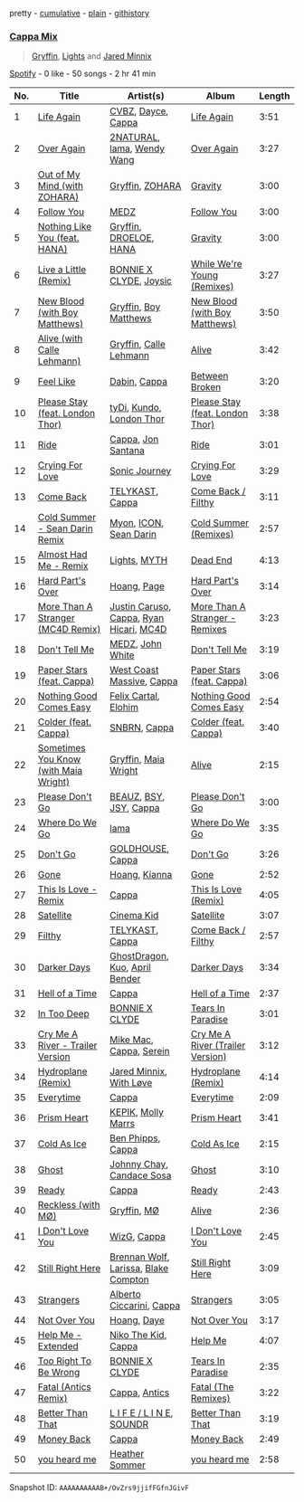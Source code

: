 pretty - [cumulative](/playlists/cumulative/37i9dQZF1EIXtSmp4zGkpf.md) - [plain](/playlists/plain/37i9dQZF1EIXtSmp4zGkpf) - [githistory](https://github.githistory.xyz/mdn522/spotify-playlist-archive/blob/main/playlists/plain/37i9dQZF1EIXtSmp4zGkpf)

### [Cappa Mix](https://open.spotify.com/playlist/37i9dQZF1EIXtSmp4zGkpf)

> <a href=spotify:playlist:37i9dQZF1EIXDyciTI3o5x>Gryffin</a>, <a href=spotify:playlist:37i9dQZF1EIXwT2qXyYf5P>Lights</a> and <a href=spotify:playlist:37i9dQZF1EIWYiAmAz08fV>Jared Minnix</a>

[Spotify](https://open.spotify.com/user/spotify) - 0 like - 50 songs - 2 hr 41 min

| No. | Title | Artist(s) | Album | Length |
|---|---|---|---|---|
| 1 | [Life Again](https://open.spotify.com/track/6MxBf0usKAiS6eRdBsQeYL) | [CVBZ](https://open.spotify.com/artist/0pt7PX4Hftlg8mV1ySU84Q), [Dayce](https://open.spotify.com/artist/10pGIFkttwRnBcsljjHVoz), [Cappa](https://open.spotify.com/artist/1LCPvGsQVJUQE8oyIRihHh) | [Life Again](https://open.spotify.com/album/1tJZ8Rpb5ATx9Ck18UYq4g) | 3:51 |
| 2 | [Over Again](https://open.spotify.com/track/31X4uDq2h3d9eFrrNrfEfX) | [2NATURAL](https://open.spotify.com/artist/2FdAwKcNkxtdpTyA9rnmoF), [lama](https://open.spotify.com/artist/01M9LokQdmZvlAuwBLsYYH), [Wendy Wang](https://open.spotify.com/artist/7znQY25vppSqJD7K9OjRqv) | [Over Again](https://open.spotify.com/album/0EycAELw67SjjxcDES9NWQ) | 3:27 |
| 3 | [Out of My Mind \(with ZOHARA\)](https://open.spotify.com/track/0sdLzD6YytK2DXiChFXRyz) | [Gryffin](https://open.spotify.com/artist/2ZRQcIgzPCVaT9XKhXZIzh), [ZOHARA](https://open.spotify.com/artist/2JfoFQs5wPHgLz8wnJ4wL2) | [Gravity](https://open.spotify.com/album/2IAVHJdaRPFA6MQqXHoG75) | 3:00 |
| 4 | [Follow You](https://open.spotify.com/track/5isieawysc6ttKyrVNvrTj) | [MEDZ](https://open.spotify.com/artist/61c8McUZCtrU9WOjvFkyiL) | [Follow You](https://open.spotify.com/album/49R1iGtpvNvZ0a6DivYpcN) | 3:00 |
| 5 | [Nothing Like You \(feat\. HANA\)](https://open.spotify.com/track/0nC1pxQNPsQwW2keoIFBnx) | [Gryffin](https://open.spotify.com/artist/2ZRQcIgzPCVaT9XKhXZIzh), [DROELOE](https://open.spotify.com/artist/0u18Cq5stIQLUoIaULzDmA), [HANA](https://open.spotify.com/artist/224Zsim3dmWXWYUXFuHv0o) | [Gravity](https://open.spotify.com/album/2IAVHJdaRPFA6MQqXHoG75) | 3:00 |
| 6 | [Live a Little \(Remix\)](https://open.spotify.com/track/63l4zrmZPCAq4n2U0T1KII) | [BONNIE X CLYDE](https://open.spotify.com/artist/74xeHqz5Ap8ZHq69TkxI0r), [Joysic](https://open.spotify.com/artist/3FW1fcyuFVakqhaKw1HC5h) | [While We're Young \(Remixes\)](https://open.spotify.com/album/1rJJdoPoP6Dp4jRjlE5zUG) | 3:27 |
| 7 | [New Blood \(with Boy Matthews\)](https://open.spotify.com/track/6Q72a8Q03iDpiCCUDKh691) | [Gryffin](https://open.spotify.com/artist/2ZRQcIgzPCVaT9XKhXZIzh), [Boy Matthews](https://open.spotify.com/artist/2jn9JOmdrR9BdiR1LTvYG4) | [New Blood \(with Boy Matthews\)](https://open.spotify.com/album/614TDtOY7wGmci1uWVKfd2) | 3:50 |
| 8 | [Alive \(with Calle Lehmann\)](https://open.spotify.com/track/2GKmF1OdLscSLjPCg3pEwq) | [Gryffin](https://open.spotify.com/artist/2ZRQcIgzPCVaT9XKhXZIzh), [Calle Lehmann](https://open.spotify.com/artist/2QeNM65b7IWvK4Ofcqz8cm) | [Alive](https://open.spotify.com/album/5SeY9BQPi8AzEy6fhPEr1v) | 3:42 |
| 9 | [Feel Like](https://open.spotify.com/track/2pbwzEK6c3PtqUiemlxHse) | [Dabin](https://open.spotify.com/artist/7lZauDnRoAC3kmaYae2opv), [Cappa](https://open.spotify.com/artist/1LCPvGsQVJUQE8oyIRihHh) | [Between Broken](https://open.spotify.com/album/3SWONDSeoQ0UTsRyXSlL5g) | 3:20 |
| 10 | [Please Stay \(feat\. London Thor\)](https://open.spotify.com/track/6po0MzJTuLfaVLGKQUthGw) | [tyDi](https://open.spotify.com/artist/7tOUuyCplrFWLXCZuhE3C4), [Kundo](https://open.spotify.com/artist/2lhquqxt1qFTwtfWRvB6tZ), [London Thor](https://open.spotify.com/artist/7to9vdVy94a46Z14O2MmYr) | [Please Stay \(feat\. London Thor\)](https://open.spotify.com/album/2fPHgMWPQRQGPu9MRWaSRi) | 3:38 |
| 11 | [Ride](https://open.spotify.com/track/4OT3MvkgC927t7KBmb08rG) | [Cappa](https://open.spotify.com/artist/1LCPvGsQVJUQE8oyIRihHh), [Jon Santana](https://open.spotify.com/artist/05XxXeBmy0Kge0WdgDfj05) | [Ride](https://open.spotify.com/album/5MUfwAVTMRE6v1QdZLiNXP) | 3:01 |
| 12 | [Crying For Love](https://open.spotify.com/track/2cFbDTppIxkKRfDltzKGnx) | [Sonic Journey](https://open.spotify.com/artist/0AT9CtEkxdKh3sgzufAn8D) | [Crying For Love](https://open.spotify.com/album/1Ue10p3psBUI3SPBrxdRCo) | 3:29 |
| 13 | [Come Back](https://open.spotify.com/track/4sWgdd1eTCIngJtwjg0vEE) | [TELYKAST](https://open.spotify.com/artist/7vWC03wqXwUqjPON8hc1tz), [Cappa](https://open.spotify.com/artist/1LCPvGsQVJUQE8oyIRihHh) | [Come Back / Filthy](https://open.spotify.com/album/0GWK6hSOAmmSv6w7HaKMiA) | 3:11 |
| 14 | [Cold Summer \- Sean Darin Remix](https://open.spotify.com/track/2evXDtD2q2faHAiESi9LyH) | [Myon](https://open.spotify.com/artist/0nTbVTXLLbBA4xCtn0cFkv), [ICON](https://open.spotify.com/artist/7kkr4SkM1wOcU2sGZ9hY5f), [Sean Darin](https://open.spotify.com/artist/2OsKEXpTPXQuHEPzIIr0vU) | [Cold Summer \(Remixes\)](https://open.spotify.com/album/3H7xd5XpRPUajRQUfftqHI) | 2:57 |
| 15 | [Almost Had Me \- Remix](https://open.spotify.com/track/6Fc3UVwfZZV070flBQJ8Fu) | [Lights](https://open.spotify.com/artist/5pdyjBIaY5o1yOyexGIUc6), [MYTH](https://open.spotify.com/artist/4WhPS2kQ4vN8mcOkbSD8ZR) | [Dead End](https://open.spotify.com/album/4Nk1fUKLZVjWZGovOCGbaw) | 4:13 |
| 16 | [Hard Part's Over](https://open.spotify.com/track/2InIRfPZRlTO6k1qCxRsRj) | [Hoang](https://open.spotify.com/artist/2KjxvxgJvbwweNVRMSuIRG), [Page](https://open.spotify.com/artist/5Fzm75kD7tt6ldqv3TInbG) | [Hard Part's Over](https://open.spotify.com/album/2VCtXsszH8Ky5MXoYrCgP7) | 3:14 |
| 17 | [More Than A Stranger \(MC4D Remix\)](https://open.spotify.com/track/0lNqydA9q0wV1wDym00uX2) | [Justin Caruso](https://open.spotify.com/artist/1NyxTiCivDmzgFWYD1V01m), [Cappa](https://open.spotify.com/artist/1LCPvGsQVJUQE8oyIRihHh), [Ryan Hicari](https://open.spotify.com/artist/0MxLWKiTtpdANxmi9f2UA9), [MC4D](https://open.spotify.com/artist/2MbY32LPINIi9P6PCkrOJI) | [More Than A Stranger \- Remixes](https://open.spotify.com/album/5zInWhfIl0Q7dZsue5rrCm) | 3:23 |
| 18 | [Don't Tell Me](https://open.spotify.com/track/560HUCEM1YHuhSeZ1dWTCo) | [MEDZ](https://open.spotify.com/artist/61c8McUZCtrU9WOjvFkyiL), [John White](https://open.spotify.com/artist/1UVoyard7BA5KdbK6JdTPx) | [Don't Tell Me](https://open.spotify.com/album/3DillTufnAKDxwadhGcZ6U) | 3:19 |
| 19 | [Paper Stars \(feat\. Cappa\)](https://open.spotify.com/track/3FEykF3yjHJqxfpCFodx3V) | [West Coast Massive](https://open.spotify.com/artist/3ip1sezZV57uOtHDnLXAkH), [Cappa](https://open.spotify.com/artist/1LCPvGsQVJUQE8oyIRihHh) | [Paper Stars \(feat\. Cappa\)](https://open.spotify.com/album/7HXWFEqIaNm6XkhgVTVCrT) | 3:06 |
| 20 | [Nothing Good Comes Easy](https://open.spotify.com/track/1m66iYSRv0qEQBo0RqyPaw) | [Felix Cartal](https://open.spotify.com/artist/6roDXEmZ6AARdOUv6x5U2v), [Elohim](https://open.spotify.com/artist/6wKxOKEA3K6R2UZ3COLXEY) | [Nothing Good Comes Easy](https://open.spotify.com/album/0YTq3BQL2BoHNIrcnGn3sm) | 2:54 |
| 21 | [Colder \(feat\. Cappa\)](https://open.spotify.com/track/04k2qZrQ5eu1XlM8XLz23S) | [SNBRN](https://open.spotify.com/artist/2zJ8chFLjiBHRNchfevMRI), [Cappa](https://open.spotify.com/artist/1LCPvGsQVJUQE8oyIRihHh) | [Colder \(feat\. Cappa\)](https://open.spotify.com/album/41HgrOR4mGYAi3Uy2bTvf5) | 3:40 |
| 22 | [Sometimes You Know \(with Maia Wright\)](https://open.spotify.com/track/4GoussIYUKTLMq6yKyYVFk) | [Gryffin](https://open.spotify.com/artist/2ZRQcIgzPCVaT9XKhXZIzh), [Maia Wright](https://open.spotify.com/artist/5qQFXHDOeYjiZVrCUO56Pk) | [Alive](https://open.spotify.com/album/5SeY9BQPi8AzEy6fhPEr1v) | 2:15 |
| 23 | [Please Don't Go](https://open.spotify.com/track/2wMQSyYxySbZ7o2vxcHdeB) | [BEAUZ](https://open.spotify.com/artist/2Wzb0u138rgoZQTK3ytknT), [BSY](https://open.spotify.com/artist/214u6q31ItP44Ej6IzuOax), [JSY](https://open.spotify.com/artist/59gd2vl3lXH52b0OcrOnne), [Cappa](https://open.spotify.com/artist/1LCPvGsQVJUQE8oyIRihHh) | [Please Don't Go](https://open.spotify.com/album/457ZRYSA2JDAPOkcDRzuHP) | 3:00 |
| 24 | [Where Do We Go](https://open.spotify.com/track/6j3SCtszgNX4AqxZZntSTy) | [lama](https://open.spotify.com/artist/01M9LokQdmZvlAuwBLsYYH) | [Where Do We Go](https://open.spotify.com/album/7b7MAPz1rIiwG8BKvhVoWh) | 3:35 |
| 25 | [Don't Go](https://open.spotify.com/track/5HiSnrkVLKNsTAZx5oPx6S) | [GOLDHOUSE](https://open.spotify.com/artist/670UISOh9XV1zlq5z5IfoY), [Cappa](https://open.spotify.com/artist/1LCPvGsQVJUQE8oyIRihHh) | [Don't Go](https://open.spotify.com/album/1PS3atANz2yxgVRXqP9WVq) | 3:26 |
| 26 | [Gone](https://open.spotify.com/track/7k5uBcPwecGOf90m2vpxJF) | [Hoang](https://open.spotify.com/artist/2KjxvxgJvbwweNVRMSuIRG), [Kianna](https://open.spotify.com/artist/3nEC2NDVZkkkMlndd2UCLS) | [Gone](https://open.spotify.com/album/49Xgp8gw7XdJMcyjbZ96H6) | 2:52 |
| 27 | [This Is Love \- Remix](https://open.spotify.com/track/2JyBf0pJ5ccswQ33uLSfaL) | [Cappa](https://open.spotify.com/artist/1LCPvGsQVJUQE8oyIRihHh) | [This Is Love \(Remix\)](https://open.spotify.com/album/7FMSMeqQ2oiR1recNA6UjB) | 4:05 |
| 28 | [Satellite](https://open.spotify.com/track/1y5f2Jl9JQyO3Vojo5WUn3) | [Cinema Kid](https://open.spotify.com/artist/0zPDD8eFOxihKPKPI0uZEz) | [Satellite](https://open.spotify.com/album/03QcJ56F1cntQhaeAGv9ic) | 3:07 |
| 29 | [Filthy](https://open.spotify.com/track/12P6KqJ2FT1A0oXJuL8HpG) | [TELYKAST](https://open.spotify.com/artist/7vWC03wqXwUqjPON8hc1tz), [Cappa](https://open.spotify.com/artist/1LCPvGsQVJUQE8oyIRihHh) | [Come Back / Filthy](https://open.spotify.com/album/0GWK6hSOAmmSv6w7HaKMiA) | 2:57 |
| 30 | [Darker Days](https://open.spotify.com/track/2soCfDQyZEd4cC2DYyp0fB) | [GhostDragon](https://open.spotify.com/artist/2SfDAbVDU8yzrJeHENAM6O), [Kuo](https://open.spotify.com/artist/1clQYmylDRrRVxL9GJ7k4w), [April Bender](https://open.spotify.com/artist/4nEs5Ln0E5g3UtNu8suntA) | [Darker Days](https://open.spotify.com/album/1ZDROXT0M7g7ER29eMVSfo) | 3:34 |
| 31 | [Hell of a Time](https://open.spotify.com/track/6K2GwatyGi8IYwrId8REMo) | [Cappa](https://open.spotify.com/artist/1LCPvGsQVJUQE8oyIRihHh) | [Hell of a Time](https://open.spotify.com/album/6rGZLsvtD0fRgRVtLOeGli) | 2:37 |
| 32 | [In Too Deep](https://open.spotify.com/track/4VEEGfekFjcTjEOxSmUgBF) | [BONNIE X CLYDE](https://open.spotify.com/artist/74xeHqz5Ap8ZHq69TkxI0r) | [Tears In Paradise](https://open.spotify.com/album/3KxCBxlG7udmxLbU4SI1LE) | 3:01 |
| 33 | [Cry Me A River \- Trailer Version](https://open.spotify.com/track/6fFsWmWEYQXnXWMA0ZTEep) | [Mike Mac](https://open.spotify.com/artist/1KDPdTQObSLvxSG7kdxE13), [Cappa](https://open.spotify.com/artist/1LCPvGsQVJUQE8oyIRihHh), [Serein](https://open.spotify.com/artist/1IPp9JynNpMMyhbPRHbP6J) | [Cry Me A River \(Trailer Version\)](https://open.spotify.com/album/3HSRVSbKwFJgChfgtHLqTy) | 3:12 |
| 34 | [Hydroplane \(Remix\)](https://open.spotify.com/track/7eWHF077qtMH5usFULgm3s) | [Jared Minnix](https://open.spotify.com/artist/2GXNpaddQJ98IyslS7fB5S), [With Løve](https://open.spotify.com/artist/0x0UI85q7lIdGMEZsNH5fm) | [Hydroplane \(Remix\)](https://open.spotify.com/album/1VgBoXOo4bF2EExzpE4sbR) | 4:14 |
| 35 | [Everytime](https://open.spotify.com/track/2am1WENxAXGcNqupamEfUT) | [Cappa](https://open.spotify.com/artist/1LCPvGsQVJUQE8oyIRihHh) | [Everytime](https://open.spotify.com/album/3AVrlK7qV1UE4oI7MnWNZm) | 2:09 |
| 36 | [Prism Heart](https://open.spotify.com/track/3IF6DEkE3J9VlFkZxiNF4v) | [KEPIK](https://open.spotify.com/artist/43KdGzqdAQatWUdAFGS4Gn), [Molly Marrs](https://open.spotify.com/artist/51hU7IPJUvfx858zVivf2l) | [Prism Heart](https://open.spotify.com/album/02Bt8g8LuSJnBHRu451svT) | 3:41 |
| 37 | [Cold As Ice](https://open.spotify.com/track/1hP3935MKP8emm8iHmI5th) | [Ben Phipps](https://open.spotify.com/artist/4gdU6QYD0tktQA9AHdcNn4), [Cappa](https://open.spotify.com/artist/1LCPvGsQVJUQE8oyIRihHh) | [Cold As Ice](https://open.spotify.com/album/6nLdWkNLDQsFUgbRBPkB1m) | 2:15 |
| 38 | [Ghost](https://open.spotify.com/track/4UAEy7FFdCL3mmrjj3q3RI) | [Johnny Chay](https://open.spotify.com/artist/6YyqAqD0DtA5YKoL892Hu7), [Candace Sosa](https://open.spotify.com/artist/5S18NKcQlzatNuAFrGIlne) | [Ghost](https://open.spotify.com/album/6pGgTA4b9p255ydnXz5F7U) | 3:10 |
| 39 | [Ready](https://open.spotify.com/track/0RXICBO8oT1pUjulZary6t) | [Cappa](https://open.spotify.com/artist/1LCPvGsQVJUQE8oyIRihHh) | [Ready](https://open.spotify.com/album/1nzlQ9vA13ab7Hpwklnxeu) | 2:43 |
| 40 | [Reckless \(with MØ\)](https://open.spotify.com/track/211apnzqBdvi4A5SjL0Mzp) | [Gryffin](https://open.spotify.com/artist/2ZRQcIgzPCVaT9XKhXZIzh), [MØ](https://open.spotify.com/artist/0bdfiayQAKewqEvaU6rXCv) | [Alive](https://open.spotify.com/album/5SeY9BQPi8AzEy6fhPEr1v) | 2:36 |
| 41 | [I Don't Love You](https://open.spotify.com/track/6by4U0N372UHU6j3aoOQQL) | [WizG](https://open.spotify.com/artist/0Miq28JRUlo7GZJnEaoAF9), [Cappa](https://open.spotify.com/artist/1LCPvGsQVJUQE8oyIRihHh) | [I Don't Love You](https://open.spotify.com/album/6Ajp8JtUvq1voD7mM0bAOd) | 2:45 |
| 42 | [Still Right Here](https://open.spotify.com/track/4wBLd7HUuolAy8BRYLEQcS) | [Brennan Wolf](https://open.spotify.com/artist/0ncqIFwNWfbHoOR3fQ8kCA), [Larissa](https://open.spotify.com/artist/1tvkoVuxImzIYWQwgeGUBp), [Blake Compton](https://open.spotify.com/artist/2IYuNk0edgOPY3rkVUJrnk) | [Still Right Here](https://open.spotify.com/album/2dslLkm84N9nAdOPWqxyxD) | 3:09 |
| 43 | [Strangers](https://open.spotify.com/track/0tWX0swiC3eaWvYueAEDVY) | [Alberto Ciccarini](https://open.spotify.com/artist/3zw2PGpf4w7YefHvDAdcyS), [Cappa](https://open.spotify.com/artist/1LCPvGsQVJUQE8oyIRihHh) | [Strangers](https://open.spotify.com/album/2iisltpXGC9DYZW4CsfmX0) | 3:05 |
| 44 | [Not Over You](https://open.spotify.com/track/66aopuYEZqzKnZKts9cYzn) | [Hoang](https://open.spotify.com/artist/2KjxvxgJvbwweNVRMSuIRG), [Daye](https://open.spotify.com/artist/60osBGZW2H9FtEecIfybMt) | [Not Over You](https://open.spotify.com/album/63u2OVL3de5BHi7ySDY9oU) | 3:17 |
| 45 | [Help Me \- Extended](https://open.spotify.com/track/6yExOWqWiYCfV9SSr9udLY) | [Niko The Kid](https://open.spotify.com/artist/0FPoqGEZFwHQfu5tRPL08X), [Cappa](https://open.spotify.com/artist/1LCPvGsQVJUQE8oyIRihHh) | [Help Me](https://open.spotify.com/album/7DjRXrfWnN1dJNoDWXwxoy) | 4:07 |
| 46 | [Too Right To Be Wrong](https://open.spotify.com/track/4hguBO9D1shutTBgBVfBQA) | [BONNIE X CLYDE](https://open.spotify.com/artist/74xeHqz5Ap8ZHq69TkxI0r) | [Tears In Paradise](https://open.spotify.com/album/3KxCBxlG7udmxLbU4SI1LE) | 2:35 |
| 47 | [Fatal \(Antics Remix\)](https://open.spotify.com/track/2TpW6m4FZEoh9w7tnAGqwk) | [Cappa](https://open.spotify.com/artist/1LCPvGsQVJUQE8oyIRihHh), [Antics](https://open.spotify.com/artist/4kH7elNAw84YopH8959qQW) | [Fatal \(The Remixes\)](https://open.spotify.com/album/4T9eUzDn419s1r1YdyRvwo) | 3:22 |
| 48 | [Better Than That](https://open.spotify.com/track/3L8gtkxNSMT4tGMZ9tTUfl) | [L I F E / L I N E](https://open.spotify.com/artist/5oGx8PvzXwgguezHDVRakQ), [SOUNDR](https://open.spotify.com/artist/0YnlfML5Nu6DrpCshXMH0X) | [Better Than That](https://open.spotify.com/album/2VDtfKk1cY1t9XtNm4BB6L) | 3:19 |
| 49 | [Money Back](https://open.spotify.com/track/6nwyRCRDRZyQj8fgrxrx8Z) | [Cappa](https://open.spotify.com/artist/1LCPvGsQVJUQE8oyIRihHh) | [Money Back](https://open.spotify.com/album/2rt8DTynJFIwzgFpSoUNyY) | 2:49 |
| 50 | [you heard me](https://open.spotify.com/track/2uFTnCmw9n08yGWU6qf1vk) | [Heather Sommer](https://open.spotify.com/artist/0EHYuPn9Xng2lZP2cfz4cV) | [you heard me](https://open.spotify.com/album/3eReJprP0L4nnaGDsJRbK6) | 2:58 |

Snapshot ID: `AAAAAAAAAAB+/OvZrs9jjifFGfnJGivF`
